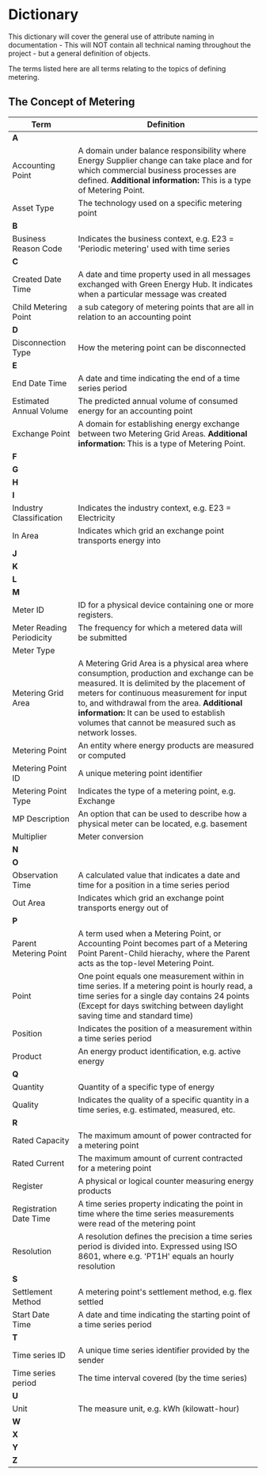 # **Dictionary**

This dictionary will cover the general use of attribute naming in documentation - This will NOT contain all technical naming throughout the project - but a general definition of objects.

The terms listed here are all terms relating to the topics of defining metering.

## **The Concept of Metering**

| Term   | Definition    |
|----------|-------------|
| **A** |   |
| Accounting Point |  A domain under balance responsibility where Energy Supplier change can take place and for which commercial business processes are defined. **Additional information:** This is a type of Metering Point. |
| Asset Type | The technology used on a specific metering point  |
| **B** |   |
| Business Reason Code | Indicates the business context, e.g. E23 = 'Periodic metering' used with time series |
| **C** |   |
| Created Date Time | A date and time property used in all messages exchanged with Green Energy Hub. It indicates when a particular message was created |
| Child Metering Point | a sub category of metering points that are all in relation to an accounting point  |
| **D** |   |
| Disconnection Type |  How the metering point can be disconnected |
| **E** |   |
| End Date Time | A date and time indicating the end of a time series period |
| Estimated Annual Volume | The predicted annual volume of consumed energy for an accounting point  |
| Exchange Point |  A domain for establishing energy exchange between two Metering Grid Areas. **Additional information:** This is a type of Metering Point.|
| **F** |   |
| **G** |   |
| **H** |   |
| **I** |   |
| Industry Classification | Indicates the industry context, e.g. E23 = Electricity |
| In Area | Indicates which grid an exchange point transports energy into   |
| **J** |   |
| **K** |   |
| **L** |   |
| **M** |   |
| Meter ID | ID for a physical device containing one or more registers.|
| Meter Reading Periodicity| The frequency for which a metered data will be submitted |
| Meter Type |  |
| Metering Grid Area |  A Metering Grid Area is a physical area where consumption, production and exchange can be measured. It is delimited by the placement of meters for continuous measurement for input to, and withdrawal from the area. **Additional information:** It can be used to establish volumes that cannot be measured such as network losses. |
| Metering Point | An entity where energy products are measured or computed |
| Metering Point ID | A unique metering point identifier |
| Metering Point Type | Indicates the type of a metering point, e.g. Exchange |
| MP Description | An option that can be used to describe how a physical meter can be located, e.g. basement |
| Multiplier |  Meter conversion |
| **N** |   |
| **O** |   |
| Observation Time | A calculated value that indicates a date and time for a position in a time series period |
| Out Area |  Indicates which grid an exchange point transports energy out of |
| **P** |   |
| Parent Metering Point | A term used when a Metering Point, or Accounting Point becomes part of a Metering Point Parent-Child hierachy, where the Parent acts as the top-level Metering Point. |
| Point | One point equals one measurement within in time series. If a metering point is hourly read, a time series for a single day contains 24 points (Except for days switching between daylight saving time and standard time) |
| Position | Indicates the position of a measurement within a time series period |
| Product | An energy product identification, e.g. active energy |
| **Q** |   |
| Quantity | Quantity of a specific type of energy |
| Quality | Indicates the quality of a specific quantity in a time series, e.g. estimated, measured, etc. |
| **R** |   |
| Rated Capacity | The maximum amount of power contracted for a metering point |
| Rated Current |  The maximum amount of current contracted for a metering point |
| Register | A physical or logical counter measuring energy products |
| Registration Date Time | A time series property indicating the point in time where the time series measurements were read of the metering point |
| Resolution | A resolution defines the precision a time series period is divided into. Expressed using ISO 8601, where e.g. 'PT1H' equals an hourly resolution |
| **S** |   |
| Settlement Method | A metering point's settlement method, e.g. flex settled |
| Start Date Time | A date and time indicating the starting point of a time series period |
| **T** |   |
| Time series ID | A unique time series identifier provided by the sender |
| Time series period | The time interval covered (by the time series) |
| **U** |   |
| Unit | The measure unit, e.g. kWh (kilowatt-hour) |
| **W** |   |
| **X** |   |
| **Y** |   |
| **Z** |   |
